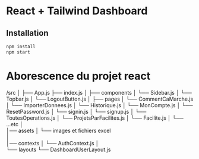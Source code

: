 
# React + Tailwind Dashboard

## Installation

```bash
npm install
npm start
```


# Aborescence du projet react  

/src
│
├── App.js
├── index.js
│
├── components
│   └── Sidebar.js
│   └── Topbar.js 
│   └── LogoutButton.js 
│
├── pages
│   └── CommentCaMarche.js
│   └── ImporterDonnees.js
│   └── Historique.js
│   └── MonCompte.js
│   └── ResetPassword.js
│   └── signin.js
│   └── signup.js
│   └── ToutesOperations.js
│   └── ProjetsParFacilites.js
│   └── Facilite.js
│   └── ...etc
│   
│── assets
│    └── images et fichiers excel      
│   
│── contexts
│   └── AuthContext.js
│   
└── layouts
    └── DashboardUserLayout.js
